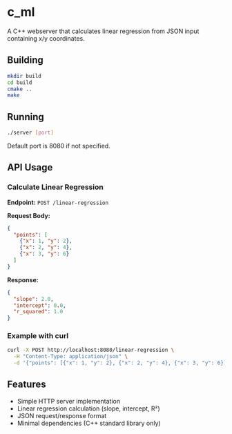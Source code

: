 # c_ml

A C++ webserver that calculates linear regression from JSON input containing x/y coordinates.

## Building

```bash
mkdir build
cd build
cmake ..
make
```

## Running

```bash
./server [port]
```

Default port is 8080 if not specified.

## API Usage

### Calculate Linear Regression

**Endpoint:** `POST /linear-regression`

**Request Body:**
```json
{
  "points": [
    {"x": 1, "y": 2},
    {"x": 2, "y": 4},
    {"x": 3, "y": 6}
  ]
}
```

**Response:**
```json
{
  "slope": 2.0,
  "intercept": 0.0,
  "r_squared": 1.0
}
```

### Example with curl

```bash
curl -X POST http://localhost:8080/linear-regression \
  -H "Content-Type: application/json" \
  -d '{"points": [{"x": 1, "y": 2}, {"x": 2, "y": 4}, {"x": 3, "y": 6}]}'
```

## Features

- Simple HTTP server implementation
- Linear regression calculation (slope, intercept, R²)
- JSON request/response format
- Minimal dependencies (C++ standard library only)